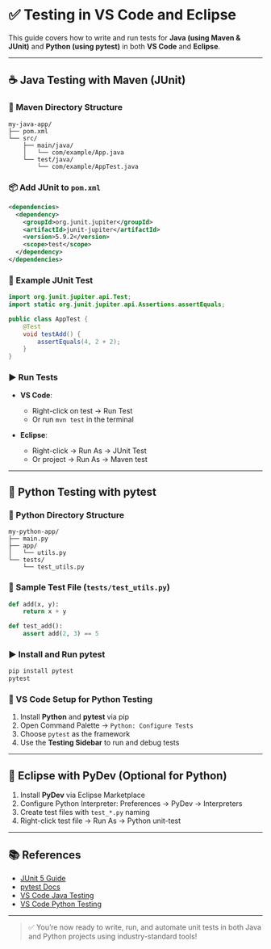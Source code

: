 
# ✅ Testing in VS Code and Eclipse

This guide covers how to write and run tests for **Java (using Maven & JUnit)** and **Python (using pytest)** in both **VS Code** and **Eclipse**.

---

## ☕ Java Testing with Maven (JUnit)

### 📁 Maven Directory Structure

```
my-java-app/
├── pom.xml
└── src/
    ├── main/java/
    │   └── com/example/App.java
    └── test/java/
        └── com/example/AppTest.java
```

### 📦 Add JUnit to `pom.xml`

```xml
<dependencies>
  <dependency>
    <groupId>org.junit.jupiter</groupId>
    <artifactId>junit-jupiter</artifactId>
    <version>5.9.2</version>
    <scope>test</scope>
  </dependency>
</dependencies>
```

### 🧪 Example JUnit Test

```java
import org.junit.jupiter.api.Test;
import static org.junit.jupiter.api.Assertions.assertEquals;

public class AppTest {
    @Test
    void testAdd() {
        assertEquals(4, 2 + 2);
    }
}
```

### ▶ Run Tests

- **VS Code**:
  - Right-click on test → Run Test
  - Or run `mvn test` in the terminal

- **Eclipse**:
  - Right-click → Run As → JUnit Test
  - Or project → Run As → Maven test

---

## 🐍 Python Testing with pytest

### 📁 Python Directory Structure

```
my-python-app/
├── main.py
├── app/
│   └── utils.py
└── tests/
    └── test_utils.py
```

### 🧪 Sample Test File (`tests/test_utils.py`)

```python
def add(x, y):
    return x + y

def test_add():
    assert add(2, 3) == 5
```

### ▶ Install and Run pytest

```bash
pip install pytest
pytest
```

### 📌 VS Code Setup for Python Testing

1. Install **Python** and **pytest** via pip
2. Open Command Palette → `Python: Configure Tests`
3. Choose `pytest` as the framework
4. Use the **Testing Sidebar** to run and debug tests

---

## 🧩 Eclipse with PyDev (Optional for Python)

1. Install **PyDev** via Eclipse Marketplace
2. Configure Python Interpreter: Preferences → PyDev → Interpreters
3. Create test files with `test_*.py` naming
4. Right-click test file → Run As → Python unit-test

---

## 📚 References

- [JUnit 5 Guide](https://junit.org/junit5/docs/current/user-guide/)
- [pytest Docs](https://docs.pytest.org/)
- [VS Code Java Testing](https://code.visualstudio.com/docs/java/java-testing)
- [VS Code Python Testing](https://code.visualstudio.com/docs/python/testing)

---

> ✅ You’re now ready to write, run, and automate unit tests in both Java and Python projects using industry-standard tools!
